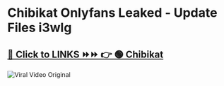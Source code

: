 
 # Chibikat Onlyfans Leaked - Update Files i3wlg

## <h2><a href="https://clipsfans.com/Chibikat&ref=git">🔗 Click to LINKS ⏩⏩ 👉 🟢 Chibikat </a></h2>

<a href="https://clipsfans.com/Chibikat&ref=git" rel="nofollow" data-target="animated-image.originalLink"><img src="https://i.ibb.co.com/xMMVF88/686577567.gif" alt="Viral Video Original" style="max-width: 100%; display: inline-block;" data-target="animated-image.originalImage"></a>

